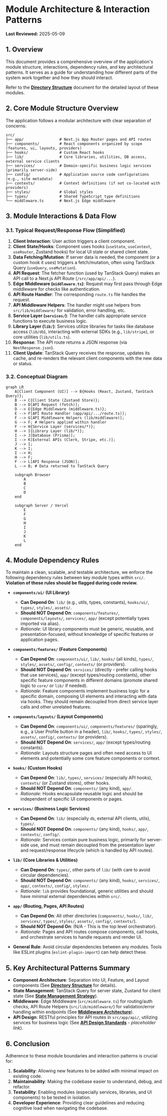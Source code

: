 # Module Architecture & Interaction Patterns

**Last Reviewed:** 2025-05-09

## 1. Overview

This document provides a comprehensive overview of the application's module structure, interactions, dependency rules, and key architectural patterns. It serves as a guide for understanding how different parts of the system work together and how they should interact.

Refer to the **[Directory Structure](./directory-structure.md)** document for the detailed layout of these modules.

## 2. Core Module Structure Overview

The application follows a modular architecture with clear separation of concerns:

```text
src/
├── app/                # Next.js App Router pages and API routes
├── components/         # React components organized by scope (features, ui, layouts, providers)
├── hooks/              # Custom React hooks
├── lib/                # Core libraries, utilities, DB access, external service clients
├── services/           # Domain-specific business logic services (primarily server-side)
├── config/             # Application source code configurations (e.g., site metadata)
├── contexts/           # Context definitions (if not co-located with providers)
├── styles/             # Global styles
├── types/              # Shared TypeScript type definitions
└── middleware.ts       # Next.js Edge middleware
```

## 3. Module Interactions & Data Flow

### 3.1. Typical Request/Response Flow (Simplified)

1.  **Client Interaction**: User action triggers a client component.
2.  **Client State/Hooks**: Component uses hooks (`useState`, `useContext`, `useRouter`, Zustand hooks) for local UI state or shared client state.
3.  **Data Fetching/Mutation**: If server data is needed, the component (or a custom hook it uses) triggers a fetch/mutation, often using TanStack Query (`useQuery`, `useMutation`).
4.  **API Request**: The fetcher function (used by TanStack Query) makes an API call to a Next.js API Route (`/src/app/api/...`).
5.  **Edge Middleware (`middleware.ts`)**: Request may first pass through Edge middleware for checks like authentication.
6.  **API Route Handler**: The corresponding `route.ts` file handles the request.
7.  **API Middleware Helpers**: The handler might use helpers from `src/lib/middleware/` for validation, error handling, etc.
8.  **Service Layer (`services/`)**: The handler calls appropriate service functions to execute business logic.
9.  **Library Layer (`lib/`)**: Services utilize libraries for tasks like database access (`lib/db`), interacting with external SDKs (e.g., `lib/stripe`), or core utilities (`lib/utils.ts`).
10. **Response**: The API route returns a JSON response (via `NextResponse.json`).
11. **Client Update**: TanStack Query receives the response, updates its cache, and re-renders the relevant client components with the new data or status.

### 3.2. Conceptual Diagram

```mermaid
graph LR
    A[Client Component (UI)] --> B{Hooks (React, Zustand, TanStack Query)};
    B --> C{Client State (Zustand Store)};
    B --> D[API Request (fetch)];
    D --> E{Edge Middleware (middleware.ts)};
    E --> F[API Route Handler (app/api/.../route.ts)];
    F --> G[API Middleware Helpers (lib/middleware)];
    G --> F; # Helpers applied within handler
    F --> H{Service Layer (services/*)};
    H --> I{Library Layer (lib/*)};
    I --> J[Database (Prisma)];
    I --> K[External APIs (Clerk, Stripe, etc.)];
    J --> I;
    K --> I;
    I --> H;
    H --> F;
    F --> L[API Response (JSON)];
    L --> B; # Data returned to TanStack Query

    subgraph Browser
        A
        B
        C
        D
    end

    subgraph Server / Vercel
        E
        F
        G
        H
        I
        J
        K
        L
    end
```

## 4. Module Dependency Rules

To maintain a clean, scalable, and testable architecture, we enforce the following dependency rules between key module types within `src/`. **Violation of these rules should be flagged during code review.**

- **`components/ui/` (UI Library)**

  - **Can Depend On**: `lib/` (e.g., utils, types, constants), `hooks/ui/`, `types/`, `styles/`, `assets/`.
  - **Should NOT Depend On**: `components/features/`, `components/layouts/`, `services/`, `app/` (except potentially types imported via alias).
  - _Rationale_: UI library components must be generic, reusable, and presentation-focused, without knowledge of specific features or application pages.

- **`components/features/` (Feature Components)**

  - **Can Depend On**: `components/ui/`, `lib/`, `hooks/` (all kinds), `types/`, `styles/`, `assets/`, `config/`, `contexts/` (or providers).
  - **Should NOT Depend On**: `services/` (directly - prefer calling hooks that use services), `app/` (except types/routing constants), other specific feature components in different domains (promote shared logic to `core/` or `lib/` if needed).
  - _Rationale_: Feature components implement business logic for a specific domain, composing UI elements and interacting with data via hooks. They should remain decoupled from direct service layer calls and other unrelated features.

- **`components/layouts/` (Layout Components)**

  - **Can Depend On**: `components/ui/`, `components/features/` (sparingly, e.g., a User Profile button in a header), `lib/`, `hooks/`, `types/`, `styles/`, `assets/`, `config/`, `contexts/` (or providers).
  - **Should NOT Depend On**: `services/`, `app/` (except types/routing constants).
  - _Rationale_: Layouts structure pages and often need access to UI elements and potentially some core feature components or context.

- **`hooks/` (Custom Hooks)**

  - **Can Depend On**: `lib/`, `types/`, `services/` (especially API hooks), `contexts/` (or Zustand stores), other hooks.
  - **Should NOT Depend On**: `components/` (any kind), `app/`.
  - _Rationale_: Hooks encapsulate reusable logic and should be independent of specific UI components or pages.

- **`services/` (Business Logic Services)**

  - **Can Depend On**: `lib/` (especially `db`, external API clients, utils), `types/`.
  - **Should NOT Depend On**: `components/` (any kind), `hooks/`, `app/`, `contexts/`, `config/`.
  - _Rationale_: Services contain pure business logic, primarily for server-side use, and must remain decoupled from the presentation layer and request/response lifecycle (which is handled by API routes).

- **`lib/` (Core Libraries & Utilities)**

  - **Can Depend On**: `types/`, other parts of `lib/` (with care to avoid circular dependencies).
  - **Should NOT Depend On**: `components/` (any kind), `hooks/`, `services/`, `app/`, `contexts/`, `config/`, `styles/`.
  - _Rationale_: `lib` provides foundational, generic utilities and should have minimal external dependencies within `src/`.

- **`app/` (Routing, Pages, API Routes)**

  - **Can Depend On**: All other directories (`components/`, `hooks/`, `lib/`, `services/`, `types/`, `styles/`, `assets/`, `config/`, `contexts/`).
  - **Should NOT Depend On**: (N/A - This is the top level orchestrator).
  - _Rationale_: Pages and API routes compose components, call hooks, and orchestrate services to handle requests and render UI.

- **General Rule**: Avoid circular dependencies between any modules. Tools like ESLint plugins (`eslint-plugin-import`) can help detect these.

## 5. Key Architectural Patterns Summary

- **Component Architecture**: Separation into UI, Feature, and Layout components (See **[Directory Structure](./directory-structure.md)** for details).
- **State Management**: TanStack Query for server state, Zustand for client state (See **[State Management Strategy](./state-management.md)**).
- **Middleware**: Edge Middleware (`src/middleware.ts`) for routing/auth checks, API Route Helpers (`src/lib/middleware/`) for validation/error handling within endpoints (See **[Middleware Architecture](./middleware.md)**).
- **API Design**: RESTful principles for API routes in `src/app/api/`, utilizing services for business logic (See **[API Design Standards](../standards/api-design.md)** - _placeholder link_).

## 6. Conclusion

Adherence to these module boundaries and interaction patterns is crucial for:

1.  **Scalability**: Allowing new features to be added with minimal impact on existing code.
2.  **Maintainability**: Making the codebase easier to understand, debug, and refactor.
3.  **Testability**: Enabling modules (especially services, libraries, and UI components) to be tested in isolation.
4.  **Developer Experience**: Providing clear guidelines and reducing cognitive load when navigating the codebase.
